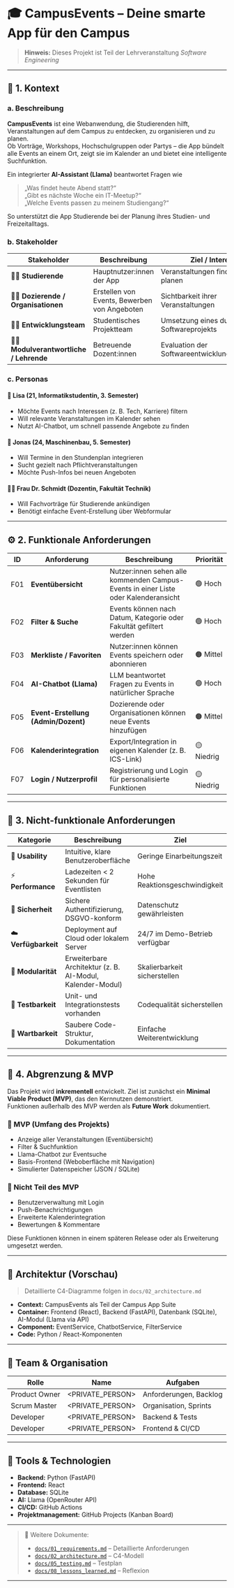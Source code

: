 # 🎓 CampusEvents – Deine smarte App für den Campus

> **Hinweis:** Dieses Projekt ist Teil der Lehrveranstaltung *Software Engineering*  

---

## 🧭 1. Kontext

### a. Beschreibung

**CampusEvents** ist eine Webanwendung, die Studierenden hilft, Veranstaltungen auf dem Campus zu entdecken, zu organisieren und zu planen.  
Ob Vorträge, Workshops, Hochschulgruppen oder Partys – die App bündelt alle Events an einem Ort, zeigt sie im Kalender an und bietet eine intelligente Suchfunktion.  

Ein integrierter **AI-Assistant (Llama)** beantwortet Fragen wie  
> „Was findet heute Abend statt?“  
> „Gibt es nächste Woche ein IT-Meetup?“  
> „Welche Events passen zu meinem Studiengang?“  

So unterstützt die App Studierende bei der Planung ihres Studien- und Freizeitalltags.

### b. Stakeholder

| Stakeholder | Beschreibung | Ziel / Interesse |
|--------------|--------------|------------------|
| 🧑‍🎓 **Studierende** | Hauptnutzer:innen der App | Veranstaltungen finden, merken, planen |
| 🧑‍🏫 **Dozierende / Organisationen** | Erstellen von Events, Bewerben von Angeboten | Sichtbarkeit ihrer Veranstaltungen |
| 🧑‍💻 **Entwicklungsteam** | Studentisches Projektteam | Umsetzung eines durchgängigen Softwareprojekts |
| 🧑‍🎓 **Modulverantwortliche / Lehrende** | Betreuende Dozent:innen | Evaluation der Softwareentwicklungskompetenz |

### c. Personas

#### 👩 **Lisa (21, Informatikstudentin, 3. Semester)**
- Möchte Events nach Interessen (z. B. Tech, Karriere) filtern  
- Will relevante Veranstaltungen im Kalender sehen  
- Nutzt AI-Chatbot, um schnell passende Angebote zu finden  

#### 🧑 **Jonas (24, Maschinenbau, 5. Semester)**
- Will Termine in den Stundenplan integrieren  
- Sucht gezielt nach Pflichtveranstaltungen  
- Möchte Push-Infos bei neuen Angeboten  

#### 👩‍🏫 **Frau Dr. Schmidt (Dozentin, Fakultät Technik)**
- Will Fachvorträge für Studierende ankündigen  
- Benötigt einfache Event-Erstellung über Webformular  

---

## ⚙️ 2. Funktionale Anforderungen

| ID | Anforderung | Beschreibung | Priorität |
|----|--------------|---------------|-----------|
| F01 | **Eventübersicht** | Nutzer:innen sehen alle kommenden Campus-Events in einer Liste oder Kalenderansicht | 🟢 Hoch |
| F02 | **Filter & Suche** | Events können nach Datum, Kategorie oder Fakultät gefiltert werden | 🟢 Hoch |
| F03 | **Merkliste / Favoriten** | Nutzer:innen können Events speichern oder abonnieren | 🟠 Mittel |
| F04 | **AI-Chatbot (Llama)** | LLM beantwortet Fragen zu Events in natürlicher Sprache | 🟢 Hoch |
| F05 | **Event-Erstellung (Admin/Dozent)** | Dozierende oder Organisationen können neue Events hinzufügen | 🟠 Mittel |
| F06 | **Kalenderintegration** | Export/Integration in eigenen Kalender (z. B. ICS-Link) | 🟡 Niedrig |
| F07 | **Login / Nutzerprofil** | Registrierung und Login für personalisierte Funktionen | 🟡 Niedrig |

---

## 🧱 3. Nicht-funktionale Anforderungen

| Kategorie | Beschreibung | Ziel |
|------------|--------------|------|
| 🧠 **Usability** | Intuitive, klare Benutzeroberfläche | Geringe Einarbeitungszeit |
| ⚡ **Performance** | Ladezeiten < 2 Sekunden für Eventlisten | Hohe Reaktionsgeschwindigkeit |
| 🔐 **Sicherheit** | Sichere Authentifizierung, DSGVO-konform | Datenschutz gewährleisten |
| ☁️ **Verfügbarkeit** | Deployment auf Cloud oder lokalem Server | 24/7 im Demo-Betrieb verfügbar |
| 🧩 **Modularität** | Erweiterbare Architektur (z. B. AI-Modul, Kalender-Modul) | Skalierbarkeit sicherstellen |
| 🧪 **Testbarkeit** | Unit- und Integrationstests vorhanden | Codequalität sicherstellen |
| 🔄 **Wartbarkeit** | Saubere Code-Struktur, Dokumentation | Einfache Weiterentwicklung |

---

## 🧭 4. Abgrenzung & MVP

Das Projekt wird **inkrementell** entwickelt. Ziel ist zunächst ein **Minimal Viable Product (MVP)**, das den Kernnutzen demonstriert.  
Funktionen außerhalb des MVP werden als **Future Work** dokumentiert.

### 🎯 MVP (Umfang des Projekts)
- Anzeige aller Veranstaltungen (Eventübersicht)  
- Filter & Suchfunktion  
- Llama-Chatbot zur Eventsuche  
- Basis-Frontend (Weboberfläche mit Navigation)  
- Simulierter Datenspeicher (JSON / SQLite)

### 🚫 Nicht Teil des MVP
- Benutzerverwaltung mit Login  
- Push-Benachrichtigungen  
- Erweiterte Kalenderintegration  
- Bewertungen & Kommentare  

Diese Funktionen können in einem späteren Release oder als Erweiterung umgesetzt werden.

---

## 🧩 Architektur (Vorschau)
> Detaillierte C4-Diagramme folgen in `docs/02_architecture.md`

- **Context:** CampusEvents als Teil der Campus App Suite  
- **Container:** Frontend (React), Backend (FastAPI), Datenbank (SQLite), AI-Modul (Llama via API)  
- **Component:** EventService, ChatbotService, FilterService  
- **Code:** Python / React-Komponenten  

---

## 👥 Team & Organisation
| Rolle | Name | Aufgaben |
|-------|------|----------|
| Product Owner | <PRIVATE_PERSON> | Anforderungen, Backlog |
| Scrum Master | <PRIVATE_PERSON> | Organisation, Sprints |
| Developer | <PRIVATE_PERSON> | Backend & Tests |
| Developer | <PRIVATE_PERSON> | Frontend & CI/CD |

---

## 🧰 Tools & Technologien
- **Backend:** Python (FastAPI)  
- **Frontend:** React  
- **Database:** SQLite  
- **AI:** Llama (OpenRouter API)  
- **CI/CD:** GitHub Actions  
- **Projektmanagement:** GitHub Projects (Kanban Board)  

---

> 📘 Weitere Dokumente:  
> - [`docs/01_requirements.md`](docs/01_requirements.md) – Detaillierte Anforderungen  
> - [`docs/02_architecture.md`](docs/02_architecture.md) – C4-Modell  
> - [`docs/05_testing.md`](docs/05_testing.md) – Testplan  
> - [`docs/08_lessons_learned.md`](docs/08_lessons_learned.md) – Reflexion

---
